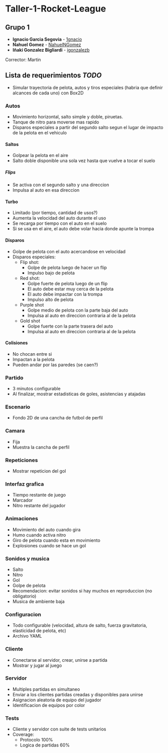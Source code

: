 # Taller-1-Rocket-League

## Grupo 1

* **Ignacio Garcia Segovia** - [1gnacio](https://github.com/1gnacio)
* **Nahuel Gomez** - [NahuelNGomez](https://github.com/NahuelNGomez)
* **Iñaki Gonzalez Bigliardi** - [igonzalezb](https://github.com/igonzalezb)

Corrector: Martin

## Lista de requerimientos *TODO*

* Simular trayectoria de pelota, autos y tiros especiales (habria que definir alcances de cada uno) con Box2D

### Autos

* Movimiento horizontal, salto simple y doble, piruetas.
* Tanque de nitro para moverse mas rapido
* Disparos especiales a partir del segundo salto segun el lugar de impacto de la pelota en el vehiculo

#### Saltos

* Golpear la pelota en el aire
* Salto doble disponible una sola vez hasta que vuelve a tocar el suelo

##### Flips

* Se activa con el segundo salto y una direccion 
* Impulsa al auto en esa direccion

#### Turbo

* Limitado (por tiempo, cantidad de usos?) 
* Aumenta la velocidad del auto durante el uso 
* Se recarga por tiempo con el auto en el suelo
* Si se usa en el aire, el auto debe volar hacia donde apunte la trompa

#### Disparos

* Golpe de pelota con el auto acercandose en velocidad
* Disparos especiales:
  * Flip shot:
    * Golpe de pelota luego de hacer un flip
    * Impulso bajo de pelota
  * Red shot:
    * Golpe fuerte de pelota luego de un flip
    * El auto debe estar muy cerca de la pelota
    * El auto debe impactar con la trompa
    * Impulso alto de pelota
  * Purple shot
    * Golpe medio de pelota con la parte baja del auto
    * Impulsa al auto en direccion contraria al de la pelota
  * Gold shot
    * Golpe fuerte con la parte trasera del auto
    * Impulsa al auto en direccion contraria al de la pelota

#### Colisiones

* No chocan entre si
* Impactan a la pelota
* Pueden andar por las paredes (se caen?)
    
### Partido

* 3 minutos configurable
* Al finalizar, mostrar estadisticas de goles, asistencias y atajadas

### Escenario

* Fondo 2D de una cancha de futbol de perfil

### Camara

* Fija
* Muestra la cancha de perfil

### Repeticiones

* Mostrar repeticion del gol

### Interfaz grafica

* Tiempo restante de juego
* Marcador
* Nitro restante del jugador

### Animaciones

* Movimiento del auto cuando gira
* Humo cuando activa nitro
* Giro de pelota cuando esta en movimiento
* Explosiones cuando se hace un gol

### Sonidos y musica

  * Salto
  * Nitro
  * Gol
  * Golpe de pelota
  * Recomendacion: evitar sonidos si hay muchos en reproduccion (no obligatorio)
  * Musica de ambiente baja

### Configuracion

  * Todo configurable (velocidad, altura de salto, fuerza gravitatoria, elasticidad de pelota, etc) 
  * Archivo YAML
  
  
### Cliente

* Conectarse al servidor, crear, unirse a partida
* Mostrar y jugar al juego

### Servidor

* Multiples partidas en simultaneo
* Enviar a los clientes partidas creadas y disponibles para unirse
* Asignacion aleatoria de equipo del jugador
* Identificacion de equipos por color
  
### Tests

* Cliente y servidor con suite de tests unitarios
* Coverage:
  * Protocolo 100%
  * Logica de partidas 60%
  
